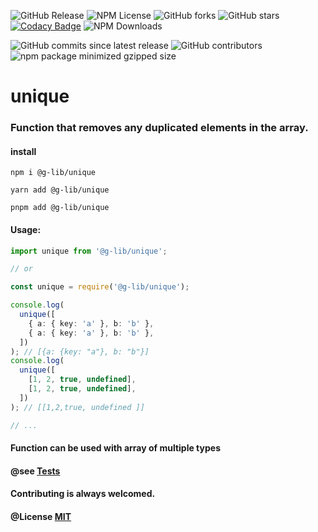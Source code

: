 ![GitHub Release](https://img.shields.io/github/v/release/9a8ri3L/unique)
![NPM License](https://img.shields.io/npm/l/%40g-lib%2Funique)
![GitHub forks](https://img.shields.io/github/forks/9a8ri3L/unique?style=plastix&color=yellow)
![GitHub stars](https://img.shields.io/github/stars/9a8ri3L/unique?style=flat-square)
[![Codacy Badge](https://app.codacy.com/project/badge/Grade/1adbc875e33c46d1a07ee1d2dc8abdf0)](https://app.codacy.com/gh/9a8ri3L/unique/dashboard?utm_source=gh&utm_medium=referral&utm_content=&utm_campaign=Badge_grade)
![NPM Downloads](https://img.shields.io/npm/dt/%40g-lib%2Funique)

![GitHub commits since latest release](https://img.shields.io/github/commits-since/9a8ri3L/unique/latest)
![GitHub contributors](https://img.shields.io/github/contributors-anon/9a8ri3L/unique)
![npm package minimized gzipped size](https://img.shields.io/bundlejs/size/%40g-lib%2Funique)

# unique

### Function that removes any duplicated elements in the array.

#### install

```
npm i @g-lib/unique
```

```
yarn add @g-lib/unique
```

```
pnpm add @g-lib/unique
```

#### Usage:

```ts
import unique from '@g-lib/unique';

// or

const unique = require('@g-lib/unique');

console.log(
  unique([
    { a: { key: 'a' }, b: 'b' },
    { a: { key: 'a' }, b: 'b' },
  ])
); // [{a: {key: "a"}, b: "b"}]
console.log(
  unique([
    [1, 2, true, undefined],
    [1, 2, true, undefined],
  ])
); // [[1,2,true, undefined ]]

// ...
```

#### Function can be used with array of multiple types

#### @see [Tests](https://github.com/9a8ri3L/unique/tree/main/__tests__)

#### Contributing is always welcomed.

#### @License [MIT](https://choosealicense.com/licenses/mit/)
